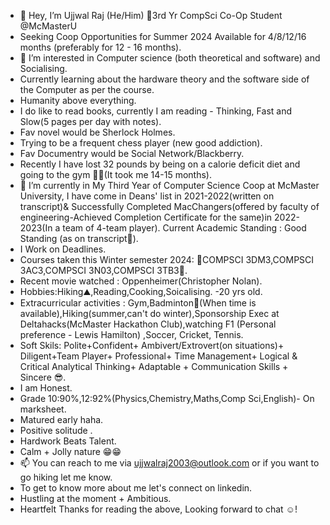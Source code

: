 - 👋 Hey, I’m Ujjwal Raj (He/Him) 🧿3rd Yr CompSci Co-Op Student @McMasterU
- Seeking Coop Opportunities for Summer 2024 Available for 4/8/12/16 months (preferably for 12 - 16 months).
- 👀 I’m interested in Computer science (both theoretical and software) and Socialising.
- Currently learning about the hardware theory and the software side of the Computer as per the course. 
- Humanity above everything.
- I do like to read books, currently I am reading - Thinking, Fast and Slow(5 pages per day with notes).
- Fav novel would be Sherlock Holmes.
- Trying to be a frequent chess player (new good addiction). 
- Fav Documentry would be Social Network/Blackberry.
- Recently I have lost 32 pounds by being on a calorie deficit diet and going to the gym 🏋️‍♀️(It took me 14-15 months). 
- 🌱 I’m currently in My Third Year of Computer Science Coop at McMaster University, I have come in Deans' list in 2021-2022(written on transcript)& Successfully Completed MacChangers(offered by faculty of engineering-Achieved Completion Certificate for the same)in 2022-2023(In a team of 4-team player). Current Academic Standing : Good Standing (as on transcript🧿).
- I Work on Deadlines. 
- Courses taken this Winter semester 2024: 🧿COMPSCI 3DM3,COMPSCI 3AC3,COMPSCI 3N03,COMPSCI 3TB3🧿.
- Recent movie watched : Oppenheimer(Christopher Nolan).
- Hobbies:Hiking⛰️,Reading,Cooking,Soicalising.
-20 yrs old.
- Extracurricular activities : Gym,Badminton🏸(When time is available),Hiking(summer,can't do winter),Sponsorship Exec at Deltahacks(McMaster Hackathon Club),watching F1 (Personal preference - Lewis Hamilton) ,Soccer, Cricket, Tennis.
- Soft Skils: Polite+Confident+ Ambivert/Extrovert(on situations)+ Diligent+Team Player+ Professional+ Time Management+ Logical & Critical Analytical Thinking+ Adaptable + Communication Skills + Sincere 😎. 
- I am Honest.
- Grade 10:90%,12:92%(Physics,Chemistry,Maths,Comp Sci,English)- On marksheet. 
- Matured early haha.
- Positive solitude . 
- Hardwork Beats Talent.
- Calm + Jolly nature 😁😁
- 📫 You can reach to me via ujjwalraj2003@outlook.com or if you want to go hiking let me know.
- To get to know more about me let's connect on linkedin.
- Hustling at the moment + Ambitious.
- Heartfelt Thanks for reading the above, Looking forward to chat ☺️!

<!---
UjjwalRaj18/UjjwalRaj18 is a ✨ special ✨ repository because its `README.md` (this file) appears on your GitHub profile.
You can click the Preview link to take a look at your changes.
--->
